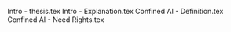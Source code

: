 Intro - thesis.tex
Intro - Explanation.tex
Confined AI - Definition.tex
Confined AI - Need Rights.tex